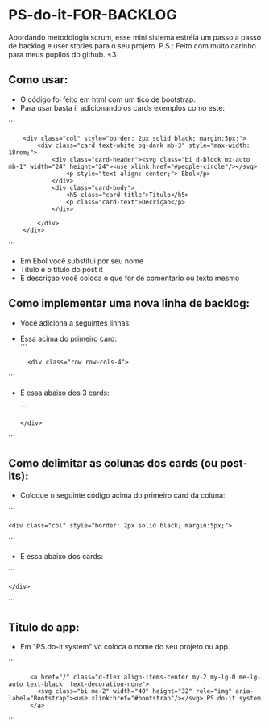 # PS-do-it-FOR-BACKLOG
Abordando metodologia scrum, esse mini sistema estréia um passo a passo de backlog e user stories para o seu projeto. P.S.: Feito com muito carinho para meus pupilos do github. &lt;3              

## Como usar:

-  O código foi feito em html com um tico de bootstrap. 
-  Para usar basta ir adicionando os cards exemplos como este:
         
  ´´´

        <div class="col" style="border: 2px solid black; margin:5px;">
            <div class="card text-white bg-dark mb-3" style="max-width: 18rem;">
                <div class="card-header"><svg class="bi d-block mx-auto mb-1" width="24" height="24"><use xlink:href="#people-circle"/></svg>
                    <p style="text-align: center;"> Ebol</p>
                </div>
                <div class="card-body">
                    <h5 class="card-title">Titulo</h5>
                    <p class="card-text">Decriçao</p>
                </div>
    
            </div>
        </div>
        
 ´´´
- Em Ebol você substitui por seu nome
- Titulo é o titulo do post it
- E descriçao você coloca o que for de comentario ou texto mesmo 

## Como implementar uma nova linha de backlog:

- Você adiciona a seguintes linhas:
- Essa acima do primeiro card:     
  ´´´

        <div class="row row-cols-4">
        
 ´´´


 
         
- E essa abaixo dos 3 cards:
         
  ´´´

      </div>
        
 ´´´
         

 
 
## Como delimitar as colunas dos cards (ou post-its):

- Coloque o seguinte código acima do primeiro card da coluna:

 ´´´

    <div class="col" style="border: 2px solid black; margin:5px;"> 
        
 ´´´
       
         
- E essa abaixo dos  cards:

         
 ´´´

    </div> 
        
 ´´´         


 ## Titulo do app:
 
 - Em "PS.do-it system" vc coloca o nome do seu projeto ou app.  

 ´´´
 
          <a href="/" class="d-flex align-items-center my-2 my-lg-0 me-lg-auto text-black  text-decoration-none">
            <svg class="bi me-2" width="40" height="32" role="img" aria-label="Bootstrap"><use xlink:href="#bootstrap"/></svg> PS.do-it system
          </a>


 ´´´


